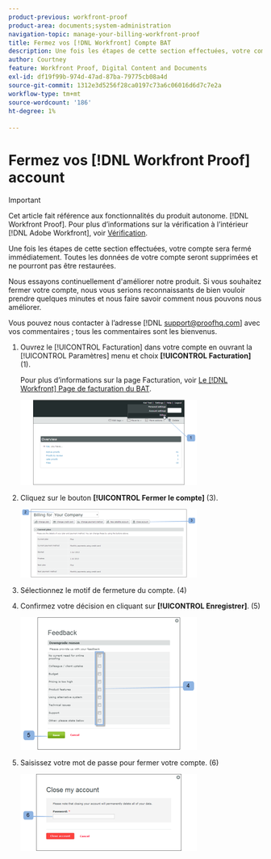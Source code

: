 ```yaml
---
product-previous: workfront-proof
product-area: documents;system-administration
navigation-topic: manage-your-billing-workfront-proof
title: Fermez vos [!DNL Workfront] Compte BAT
description: Une fois les étapes de cette section effectuées, votre compte sera fermé immédiatement. Toutes les données de votre compte seront supprimées et ne pourront pas être restaurées.
author: Courtney
feature: Workfront Proof, Digital Content and Documents
exl-id: df19f99b-974d-47ad-87ba-79775cb08a4d
source-git-commit: 1312e3d5256f28ca0197c73a6c06016d6d7c7e2a
workflow-type: tm+mt
source-wordcount: '186'
ht-degree: 1%

---
```


# Fermez vos [!DNL Workfront Proof] account

>[!IMPORTANT]
>
>Cet article fait référence aux fonctionnalités du produit autonome. [!DNL Workfront Proof]. Pour plus d’informations sur la vérification à l’intérieur [!DNL Adobe Workfront], voir [Vérification](../../../review-and-approve-work/proofing/proofing.md).

Une fois les étapes de cette section effectuées, votre compte sera fermé immédiatement. Toutes les données de votre compte seront supprimées et ne pourront pas être restaurées.

Nous essayons continuellement d&#39;améliorer notre produit. Si vous souhaitez fermer votre compte, nous vous serions reconnaissants de bien vouloir prendre quelques minutes et nous faire savoir comment nous pouvons nous améliorer.

Vous pouvez nous contacter à l’adresse [!DNL support@proofhq.com] avec vos commentaires ; tous les commentaires sont les bienvenus.

1. Ouvrez le [!UICONTROL Facturation] dans votre compte en ouvrant la [!UICONTROL Paramètres] menu et choix **[!UICONTROL Facturation]** (1).

   Pour plus d’informations sur la page Facturation, voir [Le [!DNL Workfront] Page de facturation du BAT](../../../workfront-proof/wp-billingsettings/manage-your-billing/wp-billing-page.md).

   ![](assets/upgradesdowngrades-billing-settings-350x168.png)

1. Cliquez sur le bouton **[!UICONTROL Fermer le compte]** (3).

   ![Billing_-_close_your_account.png](assets/billing---close-your-account-350x135.png)

1. Sélectionnez le motif de fermeture du compte. (4)
1. Confirmez votre décision en cliquant sur **[!UICONTROL Enregistrer]**. (5)

   ![Close_Account_-_pop-up.png](assets/close-account---pop-up-350x262.png)

1. Saisissez votre mot de passe pour fermer votre compte. (6)

   ![Close_Account_-_password_pop-up.png](assets/close-account---password-pop-up-350x152.png)
